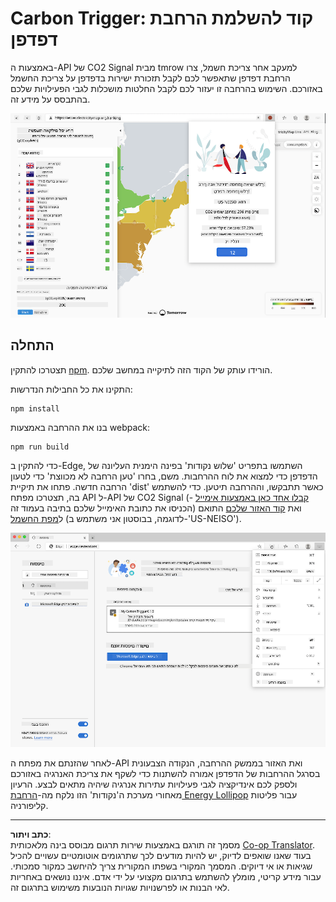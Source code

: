 <!--
CO_OP_TRANSLATOR_METADATA:
{
  "original_hash": "9361268ca430b2579375009e1eceb5e5",
  "translation_date": "2025-08-27T20:53:34+00:00",
  "source_file": "5-browser-extension/solution/translation/README.fr.md",
  "language_code": "he"
}
-->
# Carbon Trigger: קוד להשלמת הרחבת דפדפן

באמצעות ה-API של CO2 Signal מבית tmrow למעקב אחר צריכת חשמל, צרו הרחבת דפדפן שתאפשר לכם לקבל תזכורת ישירות בדפדפן על צריכת החשמל באזורכם. השימוש בהרחבה זו יעזור לכם לקבל החלטות מושכלות לגבי הפעילויות שלכם בהתבסס על מידע זה.

![צילום מסך של ההרחבה](../../../../../translated_images/extension-screenshot.0e7f5bfa110e92e3875e1bc9405edd45a3d2e02963e48900adb91926a62a5807.he.png)

## התחלה

תצטרכו להתקין [npm](https://npmjs.com). הורידו עותק של הקוד הזה לתיקייה במחשב שלכם.

התקינו את כל החבילות הנדרשות:

```
npm install
```

בנו את ההרחבה באמצעות webpack:

```
npm run build
```

כדי להתקין ב-Edge, השתמשו בתפריט 'שלוש נקודות' בפינה הימנית העליונה של הדפדפן כדי למצוא את לוח ההרחבות. משם, בחרו 'טען הרחבה לא מכווצת' כדי לטעון הרחבה חדשה. פתחו את תיקיית 'dist' כאשר תתבקשו, וההרחבה תיטען. כדי להשתמש בה, תצטרכו מפתח API ל-API של CO2 Signal ([קבלו אחד כאן באמצעות אימייל](https://www.co2signal.com/) - הכניסו את כתובת האימייל שלכם בתיבה בעמוד זה) ואת [קוד האזור שלכם](http://api.electricitymap.org/v3/zones) התואם ל[מפת החשמל](https://www.electricitymap.org/map) (לדוגמה, בבוסטון אני משתמש ב-'US-NEISO').

![התקנה](../../../../../translated_images/install-on-edge.78634f02842c48283726c531998679a6f03a45556b2ee99d8ff231fe41446324.he.png)

לאחר שהזנתם את מפתח ה-API ואת האזור בממשק ההרחבה, הנקודה הצבעונית בסרגל ההרחבות של הדפדפן אמורה להשתנות כדי לשקף את צריכת האנרגיה באזורכם ולספק לכם אינדיקציה לגבי פעילויות עתירות אנרגיה שיהיה מתאים לבצע. הרעיון מאחורי מערכת ה'נקודות' הזו נלקח מה-[הרחבת Energy Lollipop](https://energylollipop.com/) עבור פליטות קליפורניה.

---

**כתב ויתור**:  
מסמך זה תורגם באמצעות שירות תרגום מבוסס בינה מלאכותית [Co-op Translator](https://github.com/Azure/co-op-translator). בעוד שאנו שואפים לדיוק, יש להיות מודעים לכך שתרגומים אוטומטיים עשויים להכיל שגיאות או אי דיוקים. המסמך המקורי בשפתו המקורית צריך להיחשב כמקור סמכותי. עבור מידע קריטי, מומלץ להשתמש בתרגום מקצועי על ידי אדם. איננו נושאים באחריות לאי הבנות או לפרשנויות שגויות הנובעות משימוש בתרגום זה.